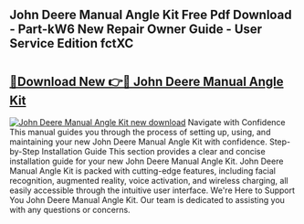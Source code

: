 ## John Deere Manual Angle Kit Free Pdf Download - Part-kW6 New Repair Owner Guide - User Service Edition fctXC

# <h2><a href="http://bc8574.oget.top/?id=John+Deere+Manual+Angle+Kit">🔗Download New 👉🔴 John Deere Manual Angle Kit</a></h2>

[![John Deere Manual Angle Kit new download](https://i.imgur.com/5g1atiW.png)](http://bc8574.oget.top/?id=John+Deere+Manual+Angle+Kit)
Navigate with Confidence This manual guides you through the process of setting up, using, and maintaining your new John Deere Manual Angle Kit with confidence. Step-by-Step Installation Guide This section provides a clear and concise installation guide for your new John Deere Manual Angle Kit. John Deere Manual Angle Kit is packed with cutting-edge features, including facial recognition, augmented reality, voice activation, and wireless charging, all easily accessible through the intuitive user interface. We're Here to Support You John Deere Manual Angle Kit. Our team is dedicated to assisting you with any questions or concerns.
